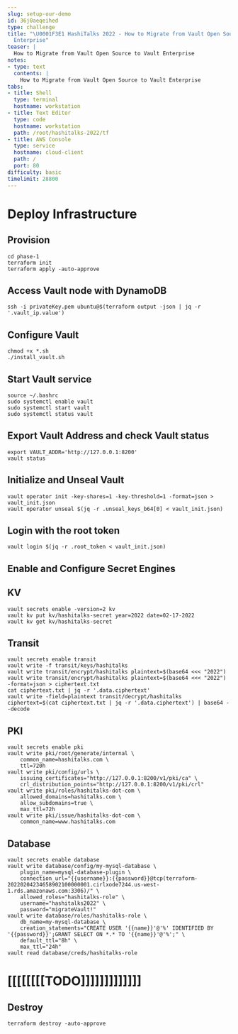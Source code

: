 ```yaml
---
slug: setup-our-demo
id: 36j0aeqeihed
type: challenge
title: "\U0001F3E1 HashiTalks 2022 - How to Migrate from Vault Open Source to Vault
  Enterprise"
teaser: |
  How to Migrate from Vault Open Source to Vault Enterprise
notes:
- type: text
  contents: |
    How to Migrate from Vault Open Source to Vault Enterprise
tabs:
- title: Shell
  type: terminal
  hostname: workstation
- title: Text Editor
  type: code
  hostname: workstation
  path: /root/hashitalks-2022/tf
- title: AWS Console
  type: service
  hostname: cloud-client
  path: /
  port: 80
difficulty: basic
timelimit: 28800
---
```


Deploy Infrastructure
==================================

## Provision
```
cd phase-1
terraform init
terraform apply -auto-approve
```

## Access Vault node with DynamoDB
```
ssh -i privateKey.pem ubuntu@$(terraform output -json | jq -r '.vault_ip.value')
```

## Configure Vault
```
chmod +x *.sh
./install_vault.sh
```

## Start Vault service
```
source ~/.bashrc
sudo systemctl enable vault
sudo systemctl start vault
sudo systemctl status vault
```

## Export Vault Address and check Vault status
```
export VAULT_ADDR='http://127.0.0.1:8200'
vault status
```

## Initialize and Unseal Vault
```
vault operator init -key-shares=1 -key-threshold=1 -format=json > vault_init.json
vault operator unseal $(jq -r .unseal_keys_b64[0] < vault_init.json)
```

## Login with the root token
```
vault login $(jq -r .root_token < vault_init.json)
```

## Enable and Configure Secret Engines

## KV
```
vault secrets enable -version=2 kv
vault kv put kv/hashitalks-secret year=2022 date=02-17-2022
vault kv get kv/hashitalks-secret
```

## Transit
```
vault secrets enable transit
vault write -f transit/keys/hashitalks
vault write transit/encrypt/hashitalks plaintext=$(base64 <<< "2022")
vault write transit/encrypt/hashitalks plaintext=$(base64 <<< "2022") -format=json > ciphertext.txt
cat ciphertext.txt | jq -r '.data.ciphertext'
vault write -field=plaintext transit/decrypt/hashitalks ciphertext=$(cat ciphertext.txt | jq -r '.data.ciphertext') | base64 --decode
```

## PKI
```
vault secrets enable pki
vault write pki/root/generate/internal \
    common_name=hashitalks.com \
    ttl=720h
vault write pki/config/urls \
    issuing_certificates="http://127.0.0.1:8200/v1/pki/ca" \
    crl_distribution_points="http://127.0.0.1:8200/v1/pki/crl"
vault write pki/roles/hashitalks-dot-com \
    allowed_domains=hashitalks.com \
    allow_subdomains=true \
    max_ttl=72h
vault write pki/issue/hashitalks-dot-com \
    common_name=www.hashitalks.com
```

## Database
```
vault secrets enable database
vault write database/config/my-mysql-database \
    plugin_name=mysql-database-plugin \
    connection_url="{{username}}:{{password}}@tcp(terraform-20220204234658902100000001.cirlxode7244.us-west-1.rds.amazonaws.com:3306)/" \
    allowed_roles="hashitalks-role" \
    username="hashitalks2022" \
    password="migrateVault!"
vault write database/roles/hashitalks-role \
    db_name=my-mysql-database \
    creation_statements="CREATE USER '{{name}}'@'%' IDENTIFIED BY '{{password}}';GRANT SELECT ON *.* TO '{{name}}'@'%';" \
    default_ttl="8h" \
    max_ttl="24h"
vault read database/creds/hashitalks-role
```
# [[[[[[[[TODO]]]]]]]]]]]]]

## Destroy
```
terraform destroy -auto-approve
```